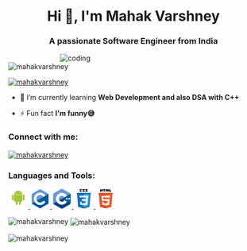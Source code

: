 <h1 align="center">Hi 👋, I'm Mahak Varshney</h1>
<h3 align="center">A passionate Software Engineer from India</h3>
<img align="right" alt="coding" width="400" src="https://media.tenor.com/PP9v7VIs6R4AAAAd/scaler-create-impact.gif">

<p align="left"> <img src="https://komarev.com/ghpvc/?username=mahakvarshney&label=Profile%20views&color=0e75b6&style=flat" alt="mahakvarshney" /> </p>

<p align="left"> <a href="https://twitter.com/mahakvarshney" target="blank"><img src="https://img.shields.io/twitter/follow/mahakvarshney?logo=twitter&style=for-the-badge" alt="mahakvarshney" /></a> </p>

- 🌱 I’m currently learning **Web Development and also DSA with C++**

- ⚡ Fun fact **I'm funny😅**

<h3 align="left">Connect with me:</h3>
<p align="left">
<a href="https://twitter.com/mahakvarshney" target="blank"><img align="center" src="https://raw.githubusercontent.com/rahuldkjain/github-profile-readme-generator/master/src/images/icons/Social/twitter.svg" alt="mahakvarshney" height="30" width="40" /></a>
</p>

<h3 align="left">Languages and Tools:</h3>
<p align="left"> <a href="https://developer.android.com" target="_blank" rel="noreferrer"> <img src="https://raw.githubusercontent.com/devicons/devicon/master/icons/android/android-original-wordmark.svg" alt="android" width="40" height="40"/> </a> <a href="https://www.cprogramming.com/" target="_blank" rel="noreferrer"> <img src="https://raw.githubusercontent.com/devicons/devicon/master/icons/c/c-original.svg" alt="c" width="40" height="40"/> </a> <a href="https://www.w3schools.com/cpp/" target="_blank" rel="noreferrer"> <img src="https://raw.githubusercontent.com/devicons/devicon/master/icons/cplusplus/cplusplus-original.svg" alt="cplusplus" width="40" height="40"/> </a> <a href="https://www.w3schools.com/css/" target="_blank" rel="noreferrer"> <img src="https://raw.githubusercontent.com/devicons/devicon/master/icons/css3/css3-original-wordmark.svg" alt="css3" width="40" height="40"/> </a> <a href="https://www.w3.org/html/" target="_blank" rel="noreferrer"> <img src="https://raw.githubusercontent.com/devicons/devicon/master/icons/html5/html5-original-wordmark.svg" alt="html5" width="40" height="40"/> </a> </p>

<p><img align="left" src="https://github-readme-stats.vercel.app/api/top-langs?username=mahakvarshney&show_icons=true&locale=en&layout=compact" alt="mahakvarshney" /></p>

<p>&nbsp;<img align="center" src="https://github-readme-stats.vercel.app/api?username=mahakvarshney&show_icons=true&locale=en" alt="mahakvarshney" /></p>

<p><img align="center" src="https://github-readme-streak-stats.herokuapp.com/?user=mahakvarshney&" alt="mahakvarshney" /></p>
